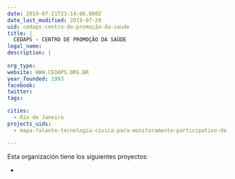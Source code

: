 ```yaml
---
date: 2019-07-21T23:14:06.000Z
date_last_modified: 2019-07-29
uid: cedaps-centro-de-promoção-da-saude
title: |
  CEDAPS - CENTRO DE PROMOÇÃO DA SAÚDE
legal_name: 
description: |
  
org_type: 
website: WWW.CEDAPS.ORG.BR
year_founded: 1993
facebook: 
twitter: 
tags:

cities: 
  - Río de Janeiro
projects_uids:
  - mapa-falante-tecnologia-civica-para-monitoramento-participativo-de-informacões-sobre-servicos-dados-e-vivencias

---
```


Esta organización tiene los siguientes proyectos:

- [](/proyectos/mapa-falante-tecnologia-civica-para-monitoramento-participativo-de-informacões-sobre-servicos-dados-e-vivencias)
